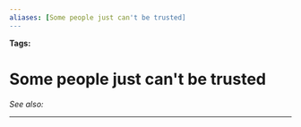 ```yaml
---
aliases: [Some people just can't be trusted]
---
```


**Tags:** 
# Some people just can't be trusted
*See also:* 
___
